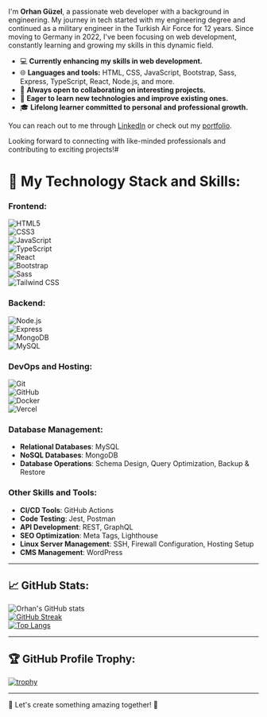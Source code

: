 I'm **Orhan Güzel**, a passionate web developer with a background in engineering. My journey in tech started with my engineering degree and continued as a military engineer in the Turkish Air Force for 12 years. Since moving to Germany in 2022, I've been focusing on web development, constantly learning and growing my skills in this dynamic field.

- 💻 **Currently enhancing my skills in web development.**
- 🌐 **Languages and tools:** HTML, CSS, JavaScript, Bootstrap, Sass, Express, TypeScript, React, Node.js, and more.
- 🚀 **Always open to collaborating on interesting projects.**
- 🌱 **Eager to learn new technologies and improve existing ones.**
- 🎓 **Lifelong learner committed to personal and professional growth.**

You can reach out to me through [LinkedIn](https://www.linkedin.com/in/orhan-güzel-53b47b11a) or check out my [portfolio](https://guezelwebdesign.com/).

Looking forward to connecting with like-minded professionals and contributing to exciting projects!# 

# 🚀 My Technology Stack and Skills:

### **Frontend:**
![HTML5](https://img.shields.io/badge/HTML5-E34F26?style=flat-square&logo=html5&logoColor=white)  
![CSS3](https://img.shields.io/badge/CSS3-1572B6?style=flat-square&logo=css3&logoColor=white)  
![JavaScript](https://img.shields.io/badge/JavaScript-F7DF1E?style=flat-square&logo=javascript&logoColor=black)  
![TypeScript](https://img.shields.io/badge/TypeScript-007ACC?style=flat-square&logo=typescript&logoColor=white)  
![React](https://img.shields.io/badge/React-20232A?style=flat-square&logo=react&logoColor=61DAFB)  
![Bootstrap](https://img.shields.io/badge/Bootstrap-563D7C?style=flat-square&logo=bootstrap&logoColor=white)  
![Sass](https://img.shields.io/badge/Sass-CC6699?style=flat-square&logo=sass&logoColor=white)  
![Tailwind CSS](https://img.shields.io/badge/Tailwind%20CSS-06B6D4?style=flat-square&logo=tailwindcss&logoColor=white)  

### **Backend:**
![Node.js](https://img.shields.io/badge/Node.js-339933?style=flat-square&logo=nodedotjs&logoColor=white)  
![Express](https://img.shields.io/badge/Express-000000?style=flat-square&logo=express&logoColor=white)  
![MongoDB](https://img.shields.io/badge/MongoDB-47A248?style=flat-square&logo=mongodb&logoColor=white)  
![MySQL](https://img.shields.io/badge/MySQL-4479A1?style=flat-square&logo=mysql&logoColor=white)  


### **DevOps and Hosting:**
![Git](https://img.shields.io/badge/Git-F05032?style=flat-square&logo=git&logoColor=white)  
![GitHub](https://img.shields.io/badge/GitHub-181717?style=flat-square&logo=github&logoColor=white)  
![Docker](https://img.shields.io/badge/Docker-2496ED?style=flat-square&logo=docker&logoColor=white)  
![Vercel](https://img.shields.io/badge/Vercel-000000?style=flat-square&logo=vercel&logoColor=white)  

### **Database Management:**
- **Relational Databases**: MySQL
- **NoSQL Databases**: MongoDB
- **Database Operations**: Schema Design, Query Optimization, Backup & Restore

### **Other Skills and Tools:**
- **CI/CD Tools**: GitHub Actions
- **Code Testing**: Jest, Postman
- **API Development**: REST, GraphQL
- **SEO Optimization**: Meta Tags, Lighthouse
- **Linux Server Management**: SSH, Firewall Configuration, Hosting Setup
- **CMS Management**: WordPress

---

## 📈 GitHub Stats:

![Orhan's GitHub stats](https://github-readme-stats.vercel.app/api?username=orhanguezel&show_icons=true&theme=dark)  
[![GitHub Streak](https://github-readme-streak-stats.herokuapp.com/?user=orhanguezel&theme=dark)](https://git.io/streak-stats)  
[![Top Langs](https://github-readme-stats.vercel.app/api/top-langs/?username=orhanguezel&layout=compact&theme=dark)](https://github.com/anuraghazra/github-readme-stats)

---

## 🏆 GitHub Profile Trophy:

[![trophy](https://github-profile-trophy.vercel.app/?username=orhanguezel&theme=darkhub&row=1&column=6)](https://github.com/ryo-ma/github-profile-trophy)  

---

🌟 Let's create something amazing together! 🌟
